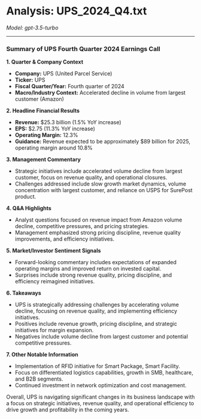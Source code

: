 # Analysis: UPS_2024_Q4.txt

*Model: gpt-3.5-turbo*

---

### Summary of UPS Fourth Quarter 2024 Earnings Call

**1. Quarter & Company Context**
- **Company:** UPS (United Parcel Service)
- **Ticker:** UPS
- **Fiscal Quarter/Year:** Fourth quarter of 2024
- **Macro/Industry Context:** Accelerated decline in volume from largest customer (Amazon)

**2. Headline Financial Results**
- **Revenue:** $25.3 billion (1.5% YoY increase)
- **EPS:** $2.75 (11.3% YoY increase)
- **Operating Margin:** 12.3%
- **Guidance:** Revenue expected to be approximately $89 billion for 2025, operating margin around 10.8%

**3. Management Commentary**
- Strategic initiatives include accelerated volume decline from largest customer, focus on revenue quality, and operational closures.
- Challenges addressed include slow growth market dynamics, volume concentration with largest customer, and reliance on USPS for SurePost product.

**4. Q&A Highlights**
- Analyst questions focused on revenue impact from Amazon volume decline, competitive pressures, and pricing strategies.
- Management emphasized strong pricing discipline, revenue quality improvements, and efficiency initiatives.

**5. Market/Investor Sentiment Signals**
- Forward-looking commentary includes expectations of expanded operating margins and improved return on invested capital.
- Surprises include strong revenue quality, pricing discipline, and efficiency reimagined initiatives.

**6. Takeaways**
- UPS is strategically addressing challenges by accelerating volume decline, focusing on revenue quality, and implementing efficiency initiatives.
- Positives include revenue growth, pricing discipline, and strategic initiatives for margin expansion.
- Negatives include volume decline from largest customer and potential competitive pressures.

**7. Other Notable Information**
- Implementation of RFID initiative for Smart Package, Smart Facility.
- Focus on differentiated logistics capabilities, growth in SMB, healthcare, and B2B segments.
- Continued investment in network optimization and cost management.

Overall, UPS is navigating significant changes in its business landscape with a focus on strategic initiatives, revenue quality, and operational efficiency to drive growth and profitability in the coming years.